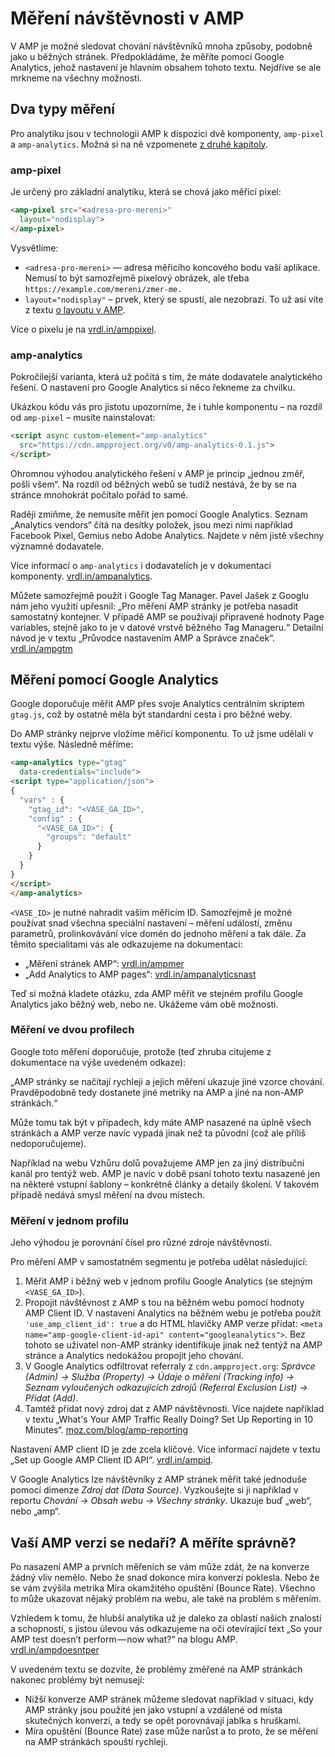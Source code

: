 # Měření návštěvnosti v AMP

V AMP je možné sledovat chování návštěvníků mnoha způsoby, podobně jako u běžných stránek. Předpokládáme, že měříte pomocí Google Analytics, jehož nastavení je hlavním obsahem tohoto textu. Nejdříve se ale mrkneme na všechny možnosti.

## Dva typy měření

Pro analytiku jsou v technologii AMP k dispozici dvě komponenty, `amp-pixel` a `amp-analytics`. Možná si na ně vzpomenete [z druhé kapitoly](amp-komponenty-reklama-analytika.md).

### amp-pixel

Je určený pro základní analytiku, která se chová jako měřicí pixel:

```html
<amp-pixel src="<adresa-pro-mereni>"
  layout="nodisplay">
</amp-pixel>
```

Vysvětlíme:

* `<adresa-pro-mereni>` — adresa měřicího koncového bodu vaší aplikace. Nemusí to být samozřejmě pixelový obrázek, ale třeba `https://example.com/mereni/zmer-me.`
* `layout="nodisplay"` – prvek, který se spustí, ale nezobrazí. To už asi víte z textu [o layoutu v AMP](amp-komponenty-layout.md).

Více o pixelu je na [vrdl.in/amppixel](https://amp.dev/documentation/components/amp-pixel).

### amp-analytics

Pokročilejší varianta, která už počítá s tím, že máte dodavatele analytického řešení. O nastavení pro Google Analytics si něco řekneme za chvilku.

Ukázkou kódu vás pro jistotu upozorníme, že i tuhle komponentu – na rozdíl od `amp-pixel` – musíte nainstalovat:

```html
<script async custom-element="amp-analytics"
  src="https://cdn.ampproject.org/v0/amp-analytics-0.1.js">
</script>
```

Ohromnou výhodou analytického řešení v AMP je princip „jednou změř, pošli všem“. Na rozdíl od běžných webů se tudíž nestává, že by se na stránce mnohokrát počítalo pořád to samé.

Raději zmiňme, že nemusíte měřit jen pomocí Google Analytics. Seznam „Analytics vendors“ čítá na desítky položek, jsou mezi nimi například Facebook Pixel, Gemius nebo Adobe Analytics. Najdete v něm jistě všechny významné dodavatele.

Více informací o `amp-analytics` i dodavatelích je v dokumentaci komponenty. [vrdl.in/ampanalytics](https://amp.dev/documentation/components/amp-analytics).

Můžete samozřejmě použít i Google Tag Manager. Pavel Jašek z Googlu nám jeho využití upřesnil: „Pro měření AMP stránky je potřeba nasadit samostatný kontejner. V případě AMP se používají připravené hodnoty Page variables, stejně jako to je v datové vrstvě běžného Tag Manageru.“ Detailní návod je v textu „Průvodce nastavením AMP a Správce značek“.  [vrdl.in/ampgtm](https://support.google.com/tagmanager/answer/9205783?hl=cs)

## Měření pomocí Google Analytics

Google doporučuje měřit AMP přes svoje Analytics centrálním skriptem `gtag.js`, což by ostatně měla být standardní cesta i pro běžné weby.

Do AMP stránky nejprve vložíme měřicí komponentu. To už jsme udělali v textu výše. Následně měříme:

```html
<amp-analytics type="gtag"
  data-credentials="include">
<script type="application/json">
{
  "vars" : {
    "gtag_id": "<VASE_GA_ID>",
    "config" : {
      "<VASE_GA_ID>": {
        "groups": "default"
      }
    }
  }
}
</script>
</amp-analytics>
```

`<VASE_ID>` je nutné nahradit vaším měřicím ID. Samozřejmě je možné používat snad všechna speciální nastavení – měření událostí, změnu parametrů, prolinkovávání více domén do jednoho měření a tak dále. Za těmito specialitami vás ale odkazujeme na dokumentaci:

* „Měření stránek AMP“: [vrdl.in/ampmer](https://support.google.com/analytics/answer/6343176)
* „Add Analytics to AMP pages“:  [vrdl.in/ampanalyticsnast](https://developers.google.com/analytics/devguides/collection/amp-analytics/ )

Teď si možná kladete otázku, zda AMP měřit ve stejném profilu Google Analytics jako běžný web, nebo ne. Ukážeme vám obě možnosti.

### Měření ve dvou profilech

Google toto měření doporučuje, protože (teď zhruba citujeme z dokumentace na výše uvedeném odkaze):

„AMP stránky se načítají rychleji a jejich měření ukazuje jiné vzorce chování. Pravděpodobně tedy dostanete jiné metriky na AMP a jiné na non-AMP stránkách.“

Může tomu tak být v případech, kdy máte AMP nasazené na úplně všech stránkách a AMP verze navíc vypadá jinak než ta původní (což ale příliš nedoporučujeme).

Například na webu Vzhůru dolů považujeme AMP jen za jiný distribuční kanál pro tentýž web. AMP je navíc v době psaní tohoto textu nasazené jen na některé vstupní šablony – konkrétně články a detaily školení. V takovém případě nedává smysl měření na dvou místech.

### Měření v jednom profilu

Jeho výhodou je porovnání čísel pro různé zdroje návštěvnosti.

Pro měření AMP v samostatném segmentu je potřeba udělat následující:

1. Měřit AMP i běžný web v jednom profilu Google Analytics (se stejným `<VASE_GA_ID>`).
2. Propojit návštěvnost z AMP s tou na běžném webu pomocí hodnoty AMP Client ID. V nastavení Analytics na běžném webu je potřeba použít `'use_amp_client_id': true` a do HTML hlavičky AMP verze přidat: `<meta name="amp-google-client-id-api" content="googleanalytics">`. Bez tohoto se uživatel non-AMP stránky identifikuje jinak než tentýž na AMP stránce a Analytics nedokážou propojit jeho chování.
3. V Google Analytics odfiltrovat referraly z `cdn.ampproject.org`: _Správce (Admin) → Služba (Property) → Údaje o měření (Tracking info) → Seznam vyloučených odkazujících zdrojů (Referral Exclusion List) → Přidat (Add)_.
4. Tamtéž přidat nový zdroj dat z AMP návštěvnosti. Více najdete například v textu  „What's Your AMP Traffic Really Doing? Set Up Reporting in 10 Minutes“. [moz.com/blog/amp-reporting](https://moz.com/blog/amp-reporting)

Nastavení AMP client ID je zde zcela klíčové. Více informací najdete v textu „Set up Google AMP Client ID API“. [vrdl.in/ampid](https://support.google.com/analytics/answer/7486764).

V Google Analytics lze návštěvníky z AMP stránek měřit také jednoduše pomocí dimenze _Zdroj dat (Data Source)_. Vyzkoušejte si ji například v reportu _Chování →  Obsah webu → Všechny stránky_. Ukazuje buď „web“, nebo „amp“.

## Vaší AMP verzi se nedaří? A měříte správně?

Po nasazení AMP a prvních měřeních se vám může zdát, že na konverze žádný vliv nemělo. Nebo že snad dokonce míra konverzí poklesla. Nebo že se vám zvýšila metrika Míra okamžitého opuštění (Bounce Rate). Všechno to může ukazovat nějaký problém na webu, ale také na problém s měřením.

Vzhledem k tomu, že hlubší analytika už je daleko za oblastí našich znalostí a schopností, s jistou úlevou vás odkazujeme na oči otevírající text „So your AMP test doesn’t perform — now what?“ na blogu AMP. [vrdl.in/ampdoesntper](https://blog.amp.dev/2018/11/08/so-your-amp-test-doesnt-perform%e2%80%8a-%e2%80%8anow-what/)

V uvedeném textu se dozvíte, že problémy změřené na AMP stránkách nakonec problémy být nemusejí:

* Nižší konverze AMP stránek můžeme sledovat například v situaci, kdy AMP stránky jsou použité jen jako vstupní a vzdálené od místa skutečných konverzí, a tedy se opět porovnávají jablka s hruškami.
* Míra opuštění (Bounce Rate) zase může narůst a to proto, že se měření na AMP stránkách spouští rychleji.
